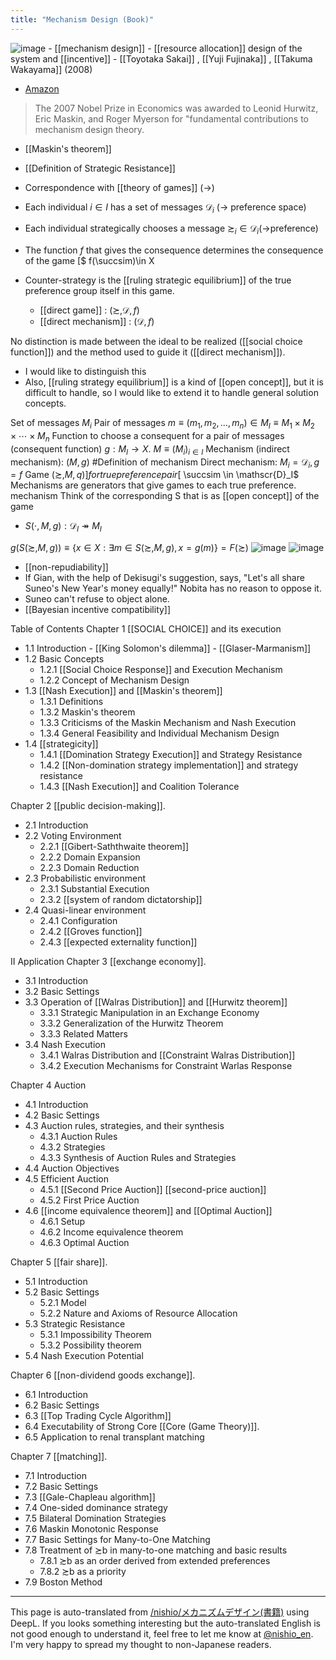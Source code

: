 ```yaml
---
title: "Mechanism Design (Book)"
---
```


![image](https://gyazo.com/b3945c4e4d3b89b02283d87bb8e80629/thumb/1000)
    - [[mechanism design]] - [[resource allocation]] design of the system and [[incentive]]
    - [[Toyotaka Sakai]] ,  [[Yuji Fujinaka]] ,  [[Takuma Wakayama]]  (2008)
- [Amazon](https://amzn.to/3bh0WLN)

> The 2007 Nobel Prize in Economics was awarded to Leonid Hurwitz, Eric Maskin, and Roger Myerson for "fundamental contributions to mechanism design theory.
- [[Maskin's theorem]]

- [[Definition of Strategic Resistance]]

- Correspondence with [[theory of games]] (→<correspondence source concept>)
- Each individual $i \in I$ has a set of messages $\mathscr{D}_i$ (→ preference space)
- Each individual strategically chooses a message $\succsim_i \in \mathscr{D}_i$(→preference)
- The function $f$ that gives the consequence determines the consequence of the game [$ f(\succsim)\in X
- Counter-strategy is the [[ruling strategic equilibrium]] of the true preference group itself in this game.
    - [[direct game]] : $(\succsim, \mathscr{D}, f)$
    - [[direct mechanism]] : $(\mathscr{D}, f)$

No distinction is made between the ideal to be realized ([[social choice function]]) and the method used to guide it ([[direct mechanism]]).
- I would like to distinguish this
- Also, [[ruling strategy equilibrium]] is a kind of [[open concept]], but it is difficult to handle, so I would like to extend it to handle general solution concepts.

Set of messages $M_i$
Pair of messages $m \equiv (m_1, m_2, \ldots, m_n) \in M_I \equiv M_1 \times M_2 \times \cdots \times M_n$
Function to choose a consequent for a pair of messages (consequent function) $g: M_I \to X$.
$M \equiv (M_i)_{i\in I}$
Mechanism (indirect mechanism): $(M, g)$ #Definition of mechanism
Direct mechanism: $M_i = \mathscr{D}_i, g = f$
Game $(\succsim, M, q)] for true preference pair [$ \succsim \in \mathscr{D}_I$
Mechanisms are generators that give games to each true preference.
mechanism
Think of the corresponding S that is as [[open concept]] of the game
- $S(\cdot, M,g) : \mathscr{D}_I \twoheadrightarrow M_I$

$g(S(\succsim, M, g)) \equiv \{x \in X : \exists m\in S(\succsim, M, g), x = g(m) \} = F(\succsim)$
![image](https://gyazo.com/fef969317b35be72e7755f6858d42463/thumb/1000)
![image](https://gyazo.com/e9e1076b3684c08b04ec2921669890b3/thumb/1000)


- [[non-repudiability]]
- If Gian, with the help of Dekisugi's suggestion, says, "Let's all share Suneo's New Year's money equally!" Nobita has no reason to oppose it.
- Suneo can't refuse to object alone.
- [[Bayesian incentive compatibility]]


Table of Contents
Chapter 1 [[SOCIAL CHOICE]] and its execution
- 1.1 Introduction
        - [[King Solomon's dilemma]]
            - [[Glaser-Marmanism]]
- 1.2 Basic Concepts
    - 1.2.1 [[Social Choice Response]] and Execution Mechanism
    - 1.2.2 Concept of Mechanism Design
- 1.3 [[Nash Execution]] and [[Maskin's theorem]]
    - 1.3.1 Definitions
    - 1.3.2 Maskin's theorem
    - 1.3.3 Criticisms of the Maskin Mechanism and Nash Execution
    - 1.3.4 General Feasibility and Individual Mechanism Design
- 1.4  [[strategicity]]
    - 1.4.1 [[Domination Strategy Execution]] and Strategy Resistance
    - 1.4.2 [[Non-domination strategy implementation]] and strategy resistance
    - 1.4.3 [[Nash Execution]] and Coalition Tolerance

Chapter 2 [[public decision-making]].
- 2.1 Introduction
- 2.2 Voting Environment
    - 2.2.1  [[Gibert-Saththwaite theorem]]
    - 2.2.2 Domain Expansion
    - 2.2.3 Domain Reduction
- 2.3 Probabilistic environment
    - 2.3.1 Substantial Execution
    - 2.3.2  [[system of random dictatorship]]
- 2.4 Quasi-linear environment
    - 2.4.1 Configuration
    - 2.4.2  [[Groves function]]
    - 2.4.3  [[expected externality function]]

II Application
Chapter 3 [[exchange economy]].
- 3.1 Introduction
- 3.2 Basic Settings
- 3.3 Operation of [[Walras Distribution]] and [[Hurwitz theorem]]
    - 3.3.1 Strategic Manipulation in an Exchange Economy
    - 3.3.2 Generalization of the Hurwitz Theorem
    - 3.3.3 Related Matters
- 3.4 Nash Execution
    - 3.4.1 Walras Distribution and [[Constraint Walras Distribution]]
    - 3.4.2 Execution Mechanisms for Constraint Warlas Response

Chapter 4 Auction
- 4.1 Introduction
- 4.2 Basic Settings
- 4.3 Auction rules, strategies, and their synthesis
    - 4.3.1 Auction Rules
    - 4.3.2 Strategies
    - 4.3.3 Synthesis of Auction Rules and Strategies
- 4.4 Auction Objectives
- 4.5 Efficient Auction
    - 4.5.1  [[Second Price Auction]]    [[second-price auction]]
    - 4.5.2 First Price Auction
- 4.6 [[income equivalence theorem]] and [[Optimal Auction]]
    - 4.6.1 Setup
    - 4.6.2 Income equivalence theorem
    - 4.6.3 Optimal Auction

Chapter 5 [[fair share]].
- 5.1 Introduction
- 5.2 Basic Settings
    - 5.2.1 Model
    - 5.2.2 Nature and Axioms of Resource Allocation
- 5.3 Strategic Resistance
    - 5.3.1 Impossibility Theorem
    - 5.3.2 Possibility theorem
- 5.4 Nash Execution Potential

Chapter 6 [[non-dividend goods exchange]].
- 6.1 Introduction
- 6.2 Basic Settings
- 6.3  [[Top Trading Cycle Algorithm]]
- 6.4 Executability of Strong Core [[Core (Game Theory)]].
- 6.5 Application to renal transplant matching

Chapter 7 [[matching]].
- 7.1 Introduction
- 7.2 Basic Settings
- 7.3  [[Gale-Chapleau algorithm]]
- 7.4 One-sided dominance strategy
- 7.5 Bilateral Domination Strategies
- 7.6 Maskin Monotonic Response
- 7.7 Basic Settings for Many-to-One Matching
- 7.8 Treatment of ≿b in many-to-one matching and basic results
    - 7.8.1 ≿b as an order derived from extended preferences
    - 7.8.2 ≿b as a priority
- 7.9 Boston Method


---
This page is auto-translated from [/nishio/メカニズムデザイン(書籍)](https://scrapbox.io/nishio/メカニズムデザイン(書籍)) using DeepL. If you looks something interesting but the auto-translated English is not good enough to understand it, feel free to let me know at [@nishio_en](https://twitter.com/nishio_en). I'm very happy to spread my thought to non-Japanese readers.